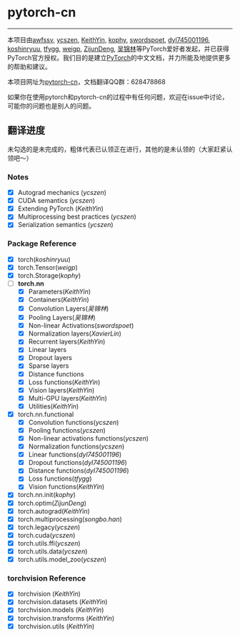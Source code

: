 # pytorch-cn

---

本项目由[awfssv](https://github.com/awfssv), [ycszen](https://github.com/ycszen), [KeithYin](https://github.com/KeithYin), [kophy](https://github.com/kophy), [swordspoet](https://github.com/swordspoet), [dyl745001196](https://github.com/dyl745001196), [koshinryuu](https://github.com/koshinryuu), [tfygg](https://github.com/tfygg), [weigp](https://github.com/weigq), [ZijunDeng](https://github.com/ZijunDeng), [吴锦林]()等PyTorch爱好者发起，并已获得PyTorch官方授权。我们目的是建立[PyTorch](http://pytorch.org/docs/)的中文文档，并力所能及地提供更多的帮助和建议。

本项目网址为[pytorch-cn](http://pytorch-cn.readthedocs.io/zh/latest/)，文档翻译QQ群：628478868

如果你在使用pytorch和pytorch-cn的过程中有任何问题，欢迎在issue中讨论，可能你的问题也是别人的问题。

## 翻译进度
未勾选的是未完成的，粗体代表已认领正在进行，其他的是未认领的（大家赶紧认领吧～）
### Notes
- [x] Autograd mechanics (*ycszen*)
- [x] CUDA semantics (*ycszen*)
- [x] Extending PyTorch (*KeithYin*)
- [x] Multiprocessing best practices (*ycszen*)
- [x] Serialization semantics (*ycszen*)

### Package Reference
- [x] torch(*koshinryuu*)
- [x] torch.Tensor(*weigp*)
- [x] torch.Storage(*kophy*)
- [ ] **torch.nn**
  - [x] Parameters(*KeithYin*)
  - [x] Containers(*KeithYin*)
  - [x] Convolution Layers(*吴锦林*)
  - [x] Pooling Layers(*吴锦林*)
  - [x] Non-linear Activations(*swordspoet*)
  - [x] Normalization layers(*XavierLin*)
  - [x] Recurrent layers(*KeithYin*)
  - [x] Linear layers
  - [x] Dropout layers
  - [x] Sparse layers
  - [x] Distance functions
  - [x] Loss functions(*KeithYin*)
  - [x] Vision layers(*KeithYin*)
  - [x] Multi-GPU layers(*KeithYin*)
  - [x] Utilities(*KeithYin*)
- [x] torch.nn.functional
  - [x] Convolution functions(*ycszen*)
  - [x] Pooling functions(*ycszen*)
  - [x] Non-linear activations functions(*ycszen*)
  - [x] Normalization functions(*ycszen*)
  - [x] Linear functions(*dyl745001196*)
  - [x] Dropout functions(*dyl745001196*)
  - [x] Distance functions(*dyl745001196*)
  - [x] Loss functions(*tfygg*)
  - [x] Vision functions(*KeithYin*)
- [x] torch.nn.init(*kophy*)
- [x] torch.optim(*ZijunDeng*)
- [x] torch.autograd(*KeithYin*)
- [x] torch.multiprocessing(*songbo.han*)
- [x] torch.legacy(*ycszen*)
- [x] torch.cuda(*ycszen*)
- [x] torch.utils.ffi(*ycszen*)
- [x] torch.utils.data(*ycszen*)
- [x] torch.utils.model_zoo(*ycszen*)

### torchvision Reference
- [x] torchvision (*KeithYin*)
- [x] torchvision.datasets (*KeithYin*)
- [x] torchvision.models (*KeithYin*)
- [x] torchvision.transforms (*KeithYin*)
- [x] torchvision.utils (*KeithYin*)
